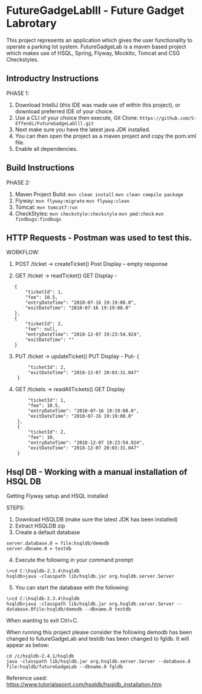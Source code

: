 # FutureGadgeLablll - Future Gadget Labrotary

This project represents an application which gives the user functionality to operate a parking lot system.
FutureGadgeLab is a maven based project which makes use of HSQL, Spring, Flyway, Mockito, Tomcat and CSG Checkstyles.

## Introductry Instructions
PHASE 1:
1. Download IntelliJ (this IDE was made use of within this project), or download preferred IDE of your choice.
2. Use a CLI of your choice then execute, Git Clone: ```https://github.com/S-Effendi/FutureGadgeLablll.git```
2. Next make sure you have the latest java JDK installed.
3. You can then open the project as a maven project and copy the pom.xml file.
4. Enable all dependencies.

## Build Instructions
PHASE 2:
1. Maven Project Build:
   ```mvn clean install```
   ```mvn clean compile package```
2. Flyway: 
   ```mvn flyway:migrate```
   ```mvn flyway:clean```
3. Tomcat:
   ```mvn tomcat7:run```
4. CheckStyles:
  ```mvn checkstyle:checkstyle```
  ```mvn pmd:check```
  ```mvn findbugs:findbugs```

## HTTP Requests - Postman was used to test this.
WORKFLOW:

1. POST /ticket -> createTicket()
   Post Display – empty response
   
2. GET /ticket -> readTicket()
   GET Display -
 ```
    {
        "ticketId": 1,
        "fee": 10.5,
        "entryDateTime": "2010-07-16 19:19:08.0",
        "exitDateTime": "2010-07-16 19:19:08.0"
    },
    {
        "ticketId": 2,
        "fee": null,
        "entryDateTime": "2018-12-07 19:23:54.924",
        "exitDateTime": ""
    }
```

3. PUT /ticket -> updateTicket()
   PUT Display - 
   Put- {
```
        "ticketId": 2,
        "exitDateTime": "2018-12-07 20:03:31.047"
    }
```
4. GET /tickets -> readAllTickets()
   GET Display 
```{
        "ticketId": 1,
        "fee": 10.5,
        "entryDateTime": "2010-07-16 19:19:08.0",
        "exitDateTime": "2010-07-16 19:19:08.0"
    },
    {
        "ticketId": 2,
        "fee": 10,
        "entryDateTime": "2018-12-07 19:23:54.924",
        "exitDateTime": "2018-12-07 20:03:31.047"
    }
```
## Hsql DB - Working with a manual installation of HSQL DB

Getting Flyway setup and HSQL installed

STEPS:
1. Download HSQLDB (make sure the latest JDK has been installed)
2. Extract HSQLDB zip
3. Create a default database
```
server.database.0 = file:hsqldb/demodb
server.dbname.0 = testdb
```
4. Execute the following in your command prompt
```
\>cd C:\hsqldb-2.3.4\hsqldb
hsqldb>java -classpath lib/hsqldb.jar org.hsqldb.server.Server
```
5. You can start the database with the following:
```
\>cd C:\hsqldb-2.3.4\hsqldb
hsqldb>java -classpath lib/hsqldb.jar org.hsqldb.server.Server --database.0file:hsqldb/demodb --dbname.0 testdb
```

When wanting to exit Ctrl+C.

When running this project please consider the following demodb has been changed to futureGadgeLab and testdb has been changed to fgldb.
It will appear as below:
```
cd /c/hsqldb-2.4.1/hsqldb
java -classpath lib/hsqldb.jar org.hsqldb.server.Server --database.0 file:hsqldb/futureGadgeLab --dbname.0 fgldb
```

Reference used: https://www.tutorialspoint.com/hsqldb/hsqldb_installation.htm
